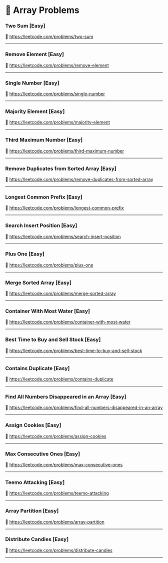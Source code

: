 # 🔗 Array Problems

### Two Sum [Easy]

🔗 https://leetcode.com/problems/two-sum

---

### Remove Element [Easy]

🔗 https://leetcode.com/problems/remove-element

---

### Single Number [Easy]

🔗 https://leetcode.com/problems/single-number

---

### Majority Element [Easy]

🔗 https://leetcode.com/problems/majority-element

---

### Third Maximum Number [Easy]

🔗 https://leetcode.com/problems/third-maximum-number

---

### Remove Duplicates from Sorted Array [Easy]

🔗 https://leetcode.com/problems/remove-duplicates-from-sorted-array

---

### Longest Common Prefix [Easy]

🔗 https://leetcode.com/problems/longest-common-prefix

---

### Search Insert Position [Easy]

🔗 https://leetcode.com/problems/search-insert-position

---

### Plus One [Easy]

🔗 https://leetcode.com/problems/plus-one

---

### Merge Sorted Array [Easy]

🔗 https://leetcode.com/problems/merge-sorted-array

---

### Container With Most Water [Easy]

🔗 https://leetcode.com/problems/container-with-most-water

---

### Best Time to Buy and Sell Stock [Easy]

🔗 https://leetcode.com/problems/best-time-to-buy-and-sell-stock

---

### Contains Duplicate [Easy]

🔗 https://leetcode.com/problems/contains-duplicate

---

### Find All Numbers Disappeared in an Array [Easy]

🔗 https://leetcode.com/problems/find-all-numbers-disappeared-in-an-array

---

### Assign Cookies [Easy]

🔗 https://leetcode.com/problems/assign-cookies

---

### Max Consecutive Ones [Easy]

🔗 https://leetcode.com/problems/max-consecutive-ones

---

### Teemo Attacking [Easy]

🔗 https://leetcode.com/problems/teemo-attacking

---

### Array Partition [Easy]

🔗 https://leetcode.com/problems/array-partition

---

### Distribute Candies [Easy]

🔗 https://leetcode.com/problems/distribute-candies

---
